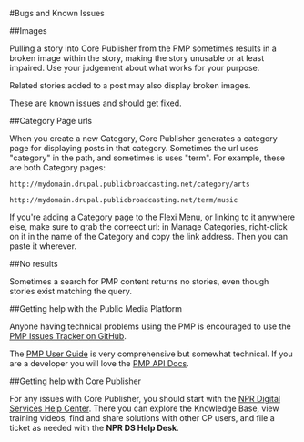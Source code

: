 #Bugs and Known Issues

##Images

Pulling a story into Core Publisher from the PMP sometimes results in a broken image within the story, making the story unusable or at least impaired. Use your judgement about what works for your purpose.

Related stories added to a post may also display broken images.

These are known issues and should get fixed.

##Category Page urls

When you create a new Category, Core Publisher generates a category page for displaying posts in that category. Sometimes the url uses "category" in the path, and sometimes is uses "term". For example, these are both Category pages:

`http://mydomain.drupal.publicbroadcasting.net/category/arts`

`http://mydomain.drupal.publicbroadcasting.net/term/music`

If you're adding a Category page to the Flexi Menu, or linking to it anywhere else, make sure to grab the correect url: in Manage Categories, right-click on it in the name of the Category and copy the link address. Then you can paste it wherever.

##No results

Sometimes a search for PMP content returns no stories, even though stories exist matching the query.

##Getting help with the Public Media Platform

Anyone having technical problems using the PMP is encouraged to use the [PMP Issues Tracker on GitHub](https://github.com/publicmediaplatform/pmp-issues/issues?q=is%3Aopen).

The [PMP User Guide](https://support.pmp.io/guides) is very comprehensive but somewhat technical. If you are a developer you will love the [PMP API Docs](https://support.pmp.io/docs).

##Getting help with Core Publisher

For any issues with Core Publisher, you should start with the [NPR Digital Services Help Center](http://digitalservices.npr.org/support). There you can explore the Knowledge Base, view training videos, find and share solutions with other CP users, and file a ticket as needed with the **NPR DS Help Desk**.
